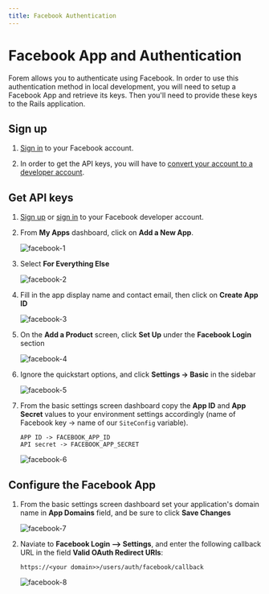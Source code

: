 ```yaml
---
title: Facebook Authentication
---
```


# Facebook App and Authentication

Forem allows you to authenticate using Facebook. In order to use this
authentication method in local development, you will need to setup a Facebook
App and retrieve its keys. Then you'll need to provide these keys to the Rails
application.

## Sign up

1. [Sign in](https://facebook.com) to your Facebook account.

2. In order to get the API keys, you will have to
   [convert your account to a developer account](https://developers.facebook.com/).

## Get API keys

1. [Sign up](#facebook-sign-up) or [sign in](https://developers.facebook.com) to
   your Facebook developer account.

2. From **My Apps** dashboard, click on **Add a New App**.

   ![facebook-1](https://user-images.githubusercontent.com/37842/90912963-1f254f00-e3a1-11ea-9db9-2b77bddfe185.png)

3. Select **For Everything Else**

   ![facebook-2](https://user-images.githubusercontent.com/37842/90913109-627fbd80-e3a1-11ea-8d78-d0b2bde76b3d.png)

4. Fill in the app display name and contact email, then click on **Create App
   ID**

   ![facebook-3](https://user-images.githubusercontent.com/37842/90913171-7b886e80-e3a1-11ea-9359-c4642c05c7b6.png)

5. On the **Add a Product** screen, click **Set Up** under the **Facebook
   Login** section

   ![facebook-4](https://user-images.githubusercontent.com/37842/90913219-8d6a1180-e3a1-11ea-86cb-d0b0d8681887.png)

6. Ignore the quickstart options, and click **Settings -> Basic** in the sidebar

   ![facebook-5](https://user-images.githubusercontent.com/37842/90913319-b5f20b80-e3a1-11ea-866a-0b06cf3296c7.png)

7. From the basic settings screen dashboard copy the **App ID** and **App
   Secret** values to your environment settings accordingly (name of Facebook
   key -> name of our `SiteConfig` variable).

   ```text
   APP ID -> FACEBOOK_APP_ID
   API secret -> FACEBOOK_APP_SECRET
   ```

   ![facebook-6](https://user-images.githubusercontent.com/37842/90913396-d5893400-e3a1-11ea-93f5-a0fbb06a0c53.png)

## Configure the Facebook App

1. From the basic settings screen dashboard set your application's domain name
   in **App Domains** field, and be sure to click **Save Changes**

   ![facebook-7]()

2. Naviate to **Facebook Login --> Settings**, and enter the following callback
   URL in the field **Valid OAuth Redirect URIs**:

   `https://<your domain>>/users/auth/facebook/callback`

   ![facebook-8]()
